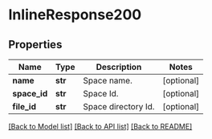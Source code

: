 # InlineResponse200

## Properties
Name | Type | Description | Notes
------------ | ------------- | ------------- | -------------
**name** | **str** | Space name. | [optional] 
**space_id** | **str** | Space Id. | [optional] 
**file_id** | **str** | Space directory Id. | [optional] 

[[Back to Model list]](../README.md#documentation-for-models) [[Back to API list]](../README.md#documentation-for-api-endpoints) [[Back to README]](../README.md)

